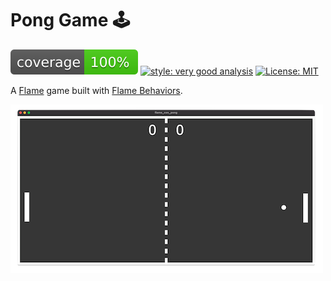 # Pong Game 🕹

![coverage][coverage_badge]
[![style: very good analysis][very_good_analysis_badge]][very_good_analysis_link]
[![License: MIT][license_badge]][license_link]

A [Flame][flame_link] game built with [Flame Behaviors][flame_behaviors_link].

![pong image][pong_image]

[coverage_badge]: coverage_badge.svg
[flame_link]: https://flame-engine.org
[flame_behaviors_link]: https://github.com/VeryGoodOpenSource/flame_behaviors
[license_badge]: https://img.shields.io/badge/license-MIT-blue.svg
[license_link]: https://opensource.org/licenses/MIT
[pong_image]: ./assets/pong.png
[very_good_analysis_badge]: https://img.shields.io/badge/style-very_good_analysis-B22C89.svg
[very_good_analysis_link]: https://pub.dev/packages/very_good_analysis
